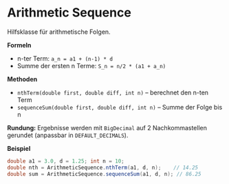# Arithmetic Sequence

Hilfsklasse für arithmetische Folgen.

**Formeln**
- n-ter Term: `a_n = a1 + (n-1) * d`
- Summe der ersten n Terme: `S_n = n/2 * (a1 + a_n)`

**Methoden**
- `nthTerm(double first, double diff, int n)` – berechnet den n-ten Term
- `sequenceSum(double first, double diff, int n)` – Summe der Folge bis n

**Rundung:** Ergebnisse werden mit `BigDecimal` auf 2 Nachkommastellen gerundet (anpassbar in `DEFAULT_DECIMALS`).

**Beispiel**
```java
double a1 = 3.0, d = 1.25; int n = 10;
double nth = ArithmeticSequence.nthTerm(a1, d, n);    // 14.25
double sum = ArithmeticSequence.sequenceSum(a1, d, n); // 86.25

